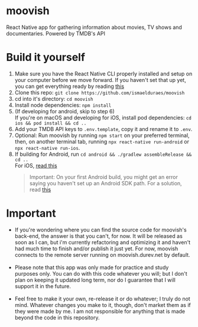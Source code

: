# moovish

React Native app for gathering information about movies, TV shows and documentaries. Powered by TMDB's API

# Build it yourself

1. Make sure you have the React Native CLI properly installed and setup on your computer before we move forward. If you haven't set that up yet, you can get everything ready by reading [this](https://reactnative.dev/docs/environment-setup)
2. Clone this repo:
   `git clone https://github.com/ismaelduraes/moovish`
3. cd into it's directory:
   `cd moovish`
4. Install node dependencies:
   `npm install`
5. (If developing for android, skip to step 6)
   <br/>If you're on macOS and developing for iOS, install pod dependencies: `cd ios && pod install && cd ..`
6. Add your TMDB API keys to `.env.template`, copy it and rename it to `.env`.
7. Optional: Run moovish by running `npm start` on your preferred terminal, then, on another terminal tab, running `npx react-native run-android` or `npx react-native run-ios`.
8. If building for Android, run `cd android && ./gradlew assembleRelease && cd ..`
   <br/>For iOS, [read this](https://reactnative.dev/docs/publishing-to-app-store)
   <br/>
   > Important: On your first Android build, you might get an error saying you haven't set up an Android SDK path. For a solution, read [this](https://stackoverflow.com/a/48155800)

# Important

- If you're wondering where you can find the source code for moovish's back-end, the answer is that you can't, for now. It will be released as soon as I can, but i'm currently refactoring and optimizing it and haven't had much time to finish and/or publish it just yet. For now, moovish connects to the remote server running on moovish.durev.net by default.
  <br/>
  <br/>
- Please note that this app was only made for practice and study purposes only. You can do with this code whatever you will; but I don't plan on keeping it updated long term, nor do I guarantee that I will support it in the future.
  <br/>
  <br/>
- Feel free to make it your own, re-release it or do whatever; I truly do not mind. Whatever changes you make to it, though, don't market them as if they were made by me. I am not responsible for anything that is made beyond the code in this repository.

